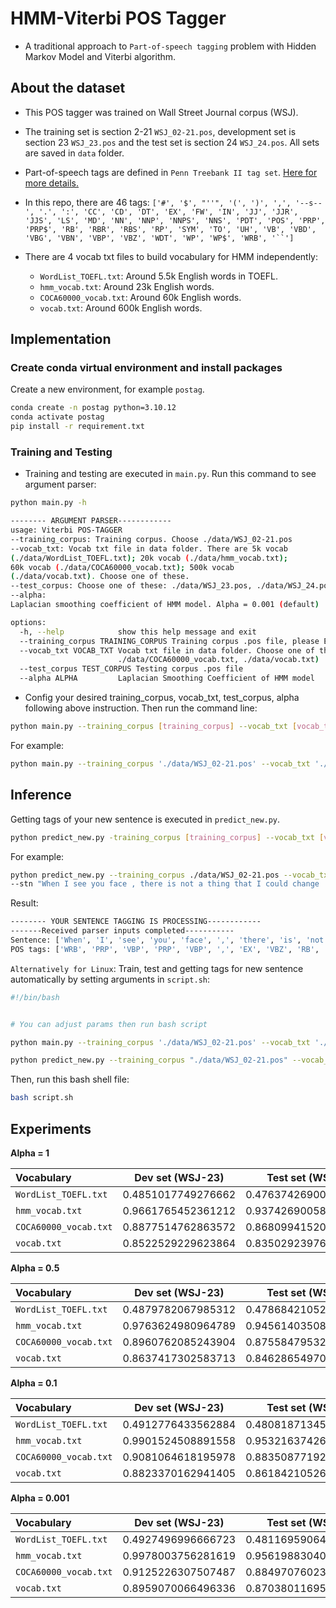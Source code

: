 # HMM-Viterbi POS Tagger

- A traditional approach to ``Part-of-speech tagging`` problem with Hidden Markov Model and Viterbi algorithm.

## About the dataset

- This POS tagger was trained on Wall Street Journal corpus (WSJ).

- The training set is section 2-21 ``WSJ_02-21.pos``, development set is section 23 ``WSJ_23.pos`` and the test set is section 24 ``WSJ_24.pos``. All sets are saved in ``data`` folder.

- Part-of-speech tags are defined in ``Penn Treebank II tag set``. [Here for more details.](https://www.ling.upenn.edu/courses/Fall_2003/ling001/penn_treebank_pos.html)
  
- In this repo, there are 46 tags:
`['#', '$', "''", '(', ')', ',', '--s--', '.', ':', 'CC', 'CD', 'DT', 'EX', 'FW', 'IN', 'JJ', 'JJR', 'JJS', 'LS', 'MD', 'NN', 'NNP', 'NNPS', 'NNS', 'PDT', 'POS', 'PRP', 'PRP$', 'RB', 'RBR', 'RBS', 'RP', 'SYM', 'TO', 'UH', 'VB', 'VBD', 'VBG', 'VBN', 'VBP', 'VBZ', 'WDT', 'WP', 'WP$', 'WRB', '``']`

- There are 4 vocab txt files to build vocabulary for HMM independently:
  - ``WordList_TOEFL.txt``: Around 5.5k English words in TOEFL.
  - ``hmm_vocab.txt``: Around 23k English words.
  - ``COCA60000_vocab.txt``: Around 60k English words.
  - ``vocab.txt``: Around 600k English words.

## Implementation

### Create conda virtual environment and install packages

Create a new environment, for example ``postag``.

```sh
conda create -n postag python=3.10.12
conda activate postag
pip install -r requirement.txt
```

### Training and Testing
- Training and testing are executed in ``main.py``. Run this command to see argument parser:
  
```sh
python main.py -h
```
```sh
-------- ARGUMENT PARSER------------
usage: Viterbi POS-TAGGER 
--training_corpus: Training corpus. Choose ./data/WSJ_02-21.pos
--vocab_txt: Vocab txt file in data folder. There are 5k vocab
(./data/WordList_TOEFL.txt); 20k vocab (./data/hmm_vocab.txt);
60k vocab (./data/COCA60000_vocab.txt); 500k vocab
(./data/vocab.txt). Choose one of these.
--test_corpus: Choose one of these: ./data/WSJ_23.pos, ./data/WSJ_24.pos
--alpha:
Laplacian smoothing coefficient of HMM model. Alpha = 0.001 (default)

options:
  -h, --help            show this help message and exit
  --training_corpus TRAINING_CORPUS Training corpus .pos file, please Enter this: ./data/WSJ_02-21.pos
  --vocab_txt VOCAB_TXT Vocab txt file in data folder. Choose one of these (./data/WordList_TOEFL.txt, ./data/hmm_vocab.txt,
                        ./data/COCA60000_vocab.txt, ./data/vocab.txt)
  --test_corpus TEST_CORPUS Testing corpus .pos file
  --alpha ALPHA         Laplacian Smoothing Coefficient of HMM model
```
- Config your desired training_corpus, vocab_txt, test_corpus, alpha following above instruction. Then run the command line:

```sh
python main.py --training_corpus [training_corpus] --vocab_txt [vocab_txt] --test_corpus [test_corpus] --alpha [alpha]
```

For example:
```sh
python main.py --training_corpus './data/WSJ_02-21.pos' --vocab_txt './data/hmm_vocab.txt' --test_corpus './data/WSJ_24.pos' --alpha 0.001
```
## Inference

Getting tags of your new sentence is executed in ``predict_new.py``.

```sh
python predict_new.py -training_corpus [training_corpus] --vocab_txt [vocab_txt] --alpha [alpha]--stn [Your sentence]
```
For example:

```sh
python predict_new.py --training_corpus ./data/WSJ_02-21.pos --vocab_txt ./data/hmm_vocab.txt --alpha 0.001
--stn "When I see you face , there is not a thing that I could change . Because you are amazing , just the way you are." 
```

Result:

```sh
-------- YOUR SENTENCE TAGGING IS PROCESSING------------
-------Received parser inputs completed-----------
Sentence: ['When', 'I', 'see', 'you', 'face', ',', 'there', 'is', 'not', 'a', 'thing', 'that', 'I', 'could', 'change', '.', 'Because', 'you', 'are', 'amazing', ',', 'just', 'the', 'way', 'you', 'are', '.']
POS tags: ['WRB', 'PRP', 'VBP', 'PRP', 'VBP', ',', 'EX', 'VBZ', 'RB', 'DT', 'NN', 'IN', 'PRP', 'MD', 'VB', '.', 'IN', 'PRP', 'VBP', 'JJ', ',', 'RB', 'DT', 'NN', 'PRP', 'VBP', '.']
```

``Alternatively for Linux``: Train, test and getting tags for new sentence automatically by setting arguments in ``script.sh``:

```sh
#!/bin/bash


# You can adjust params then run bash script 

python main.py --training_corpus './data/WSJ_02-21.pos' --vocab_txt './data/hmm_vocab.txt' --test_corpus './data/WSJ_24.pos' --alpha 0.001

python predict_new.py --training_corpus "./data/WSJ_02-21.pos" --vocab_txt "./data/hmm_vocab.txt" --alpha 0.001 --stn "When I see you face, there is not a thing that I could change. Because you are amazing, just the way you are." 
```
Then, run this bash shell file:

```sh
bash script.sh
```
## Experiments

**Alpha = 1**

| Vocabulary            | Dev set (WSJ-23)   |Test set (WSJ-24)   |
| :------------         |:-----:             | ------------------:|
| ``WordList_TOEFL.txt``| 0.4851017749276662 | 0.4763742690058479|        
| ``hmm_vocab.txt``     | 0.9661765452361212 | 0.9374269005847953|
| ``COCA60000_vocab.txt``| 0.8877514762863572| 0.8680994152046784|
| ``vocab.txt``          | 0.8522529229623864| 0.8350292397660819|

**Alpha = 0.5**

| Vocabulary            | Dev set (WSJ-23)   |Test set (WSJ-24)|
| :------------         |:-----:             | ------------------:|
| ``WordList_TOEFL.txt``| 0.4879782067985312 | 0.4786842105263158|        
| ``hmm_vocab.txt``     | 0.9763624980964789 | 0.9456140350877194|
| ``COCA60000_vocab.txt``| 0.8960762085243904| 0.8755847953216375|
| ``vocab.txt``          | 0.8637417302583713| 0.8462865497076023|

**Alpha = 0.1**

| Vocabulary            | Dev set (WSJ-23)   |Test set (WSJ-24)|
| :------------         |:-----:             | ------------------:|
| ``WordList_TOEFL.txt``| 0.4912776433562884 | 0.4808187134502924|        
| ``hmm_vocab.txt``     | 0.9901524508891558 | 0.9532163742690059|
| ``COCA60000_vocab.txt``| 0.9081064618195978| 0.8835087719298246|
| ``vocab.txt``          | 0.8823370162941405| 0.8618421052631579|

**Alpha = 0.001**

| Vocabulary            | Dev set (WSJ-23)   |Test set (WSJ-24)|
| :------------         |:-----:             | ------------------:|
| ``WordList_TOEFL.txt``| 0.4927496996666723| 0.4811695906432749|        
| ``hmm_vocab.txt``     | 0.9978003756281619 | 0.9561988304093567|
| ``COCA60000_vocab.txt``| 0.9125226307507487| 0.8849707602339181|
| ``vocab.txt``          | 0.8959070066496336| 0.8703801169590644|


